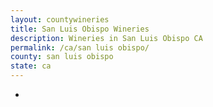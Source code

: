 ```yaml
---
layout: countywineries
title: San Luis Obispo Wineries
description: Wineries in San Luis Obispo CA
permalink: /ca/san luis obispo/
county: san luis obispo
state: ca
---
```

-
